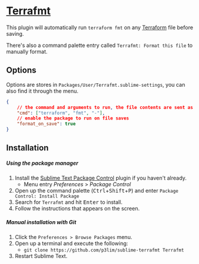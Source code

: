 # [Terrafmt](//packagecontrol.io/packages/Terrafmt)

This plugin will automatically run `terraform fmt` on any [Terraform](https://www.terraform.io/) file before saving.

There's also a command palette entry called `Terrafmt: Format this file` to manually format.

## Options

Options are stores in `Packages/User/Terrafmt.sublime-settings`, you can also find it through the menu.

```json
{
	// the command and arguments to run, the file contents are sent as stdin
	"cmd": ["terraform", "fmt", "-"],
	// enable the package to run on file saves
	"format_on_save": true
}
```

## Installation

##### Using the package manager

1. Install the [Sublime Text Package Control](//packagecontrol.io/installation) plugin if you haven't already.
    - Menu entry _Preferences_ > _Package Control_
2. Open up the command palette (<kbd>Ctrl</kbd>+<kbd>Shift</kbd>+<kbd>P</kbd>) and enter `Package Control: Install Package`
3. Search for `Terrafmt` and hit <kbd>Enter</kbd> to install.
4. Follow the instructions that appears on the screen.

##### Manual installation with Git

1. Click the `Preferences > Browse Packages` menu.
2. Open up a terminal and execute the following:
    - `git clone https://github.com/p3lim/sublime-terrafmt Terrafmt`
3. Restart Sublime Text.
